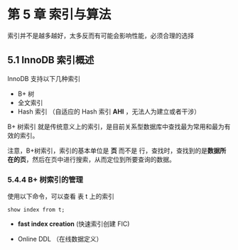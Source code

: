 # 第 5 章 索引与算法

索引并不是越多越好，太多反而有可能会影响性能，必须合理的选择

## 5.1 InnoDB 索引概述

InnoDB 支持以下几种索引

- B+ 树
- 全文索引
- Hash 索引 （自适应的 Hash 索引 **AHI** ，无法人为建立或者干涉）

B+ 树索引 就是传统意义上的索引，是目前关系型数据库中查找最为常用和最为有效的索引。

注意，B+树索引，索引的基本单位是 **页** 而不是 行，查找时，查找到的是**数据所在的页**，然后在页中进行搜索，从而定位到所要查询的数据。





### 5.4.4 B+ 树索引的管理

使用以下命令，可以查看 表 t 上的索引

```mysql
show index from t;
```



- **fast index creation** (快速索引创建  FIC)

  

  

- Online DDL （在线数据定义）







